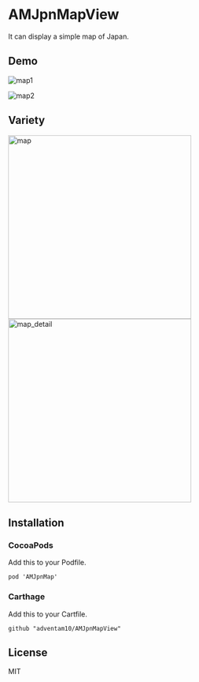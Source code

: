 # AMJpnMapView

It can display a simple map of Japan.

## Demo

![map1](https://user-images.githubusercontent.com/34936885/34912790-f0008ab6-f92c-11e7-8c4f-95e0842d1225.gif)

![map2](https://user-images.githubusercontent.com/34936885/34912799-238d8168-f92d-11e7-83ad-0a3004eab8bf.gif)

## Variety

<img width="372" alt="map" src="https://user-images.githubusercontent.com/34936885/34912802-32b90aa4-f92d-11e7-9151-fabee4ce924d.png">

<img width="372" alt="map_detail" src="https://user-images.githubusercontent.com/34936885/35184554-875e5c64-fe3a-11e7-8bde-b94aca259317.png">

## Installation

### CocoaPods

Add this to your Podfile.

```ogdl
pod 'AMJpnMap'
```

### Carthage

Add this to your Cartfile.

```ogdl
github "adventam10/AMJpnMapView"
```

## License

MIT
